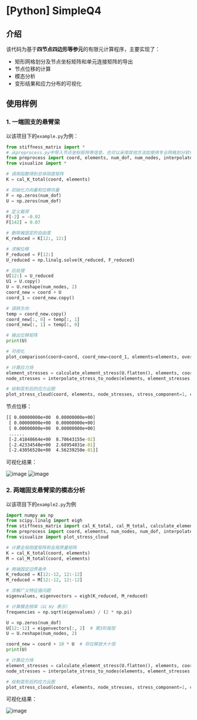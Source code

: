 # [Python] SimpleQ4

## 介绍

该代码为基于**四节点四边形等参元**的有限元计算程序，主要实现了：

- 矩形网格划分及节点坐标矩阵和单元连接矩阵的导出
- 节点位移的计算
- 模态分析
- 变形结果和应力分布的可视化

## 使用样例

### 1. 一端固支的悬臂梁

以该项目下的`example.py`为例：

```python
from stiffness_matrix import * 
# 从preprocess.py中导入节点坐标矩阵等信息，也可以采用其他方法如使用专业网格划分软件等生成网格并处理得到这些信息
from preprocess import coord, elements, num_dof, num_nodes, interpolate_stress_to_nodes  
from visualize import *

# 调用函数得到总体刚度矩阵
K = cal_K_total(coord, elements)

# 初始化力向量和位移向量
F = np.zeros(num_dof)
U = np.zeros(num_dof)

# 定义载荷
F[-2] = -0.02
F[142] = 0.07

# 删除被固定的自由度
K_reduced = K[12:, 12:]

# 求解位移
F_reduced = F[12:]
U_reduced = np.linalg.solve(K_reduced, F_reduced)

# 后处理
U[12:] = U_reduced
U1 = U.copy()
U = U.reshape(num_nodes, 2)
coord_new = coord + U
coord_1 = coord_new.copy()

# 调转方向
temp = coord_new.copy()
coord_new[:, 0] = temp[:, 1]
coord_new[:, 1] = temp[:, 0]

# 输出位移矩阵
print(U)

# 可视化
plot_comparison(coord=coord, coord_new=coord_1, elements=elements, overturn=True)

# 计算应力场
element_stresses = calculate_element_stress(U.flatten(), elements, coord)
node_stresses = interpolate_stress_to_nodes(elements, element_stresses, num_nodes)

# 绘制变形后的应力云图
plot_stress_cloud(coord, elements, node_stresses, stress_component=1, coord_new=coord_new)
```

节点位移：

```cmd
[[ 0.00000000e+00  0.00000000e+00]
 [ 0.00000000e+00  0.00000000e+00]
 [ 0.00000000e+00  0.00000000e+00]
 ......
 [-2.41848664e+00  8.70643155e-02]
 [-2.42334548e+00  2.68954831e-01]
 [-2.43056528e+00  4.56239250e-01]]
```

可视化结果：

![image](https://github.com/user-attachments/assets/0854f6eb-9f15-414c-a2f8-a80e8ae321f4)
![image](https://github.com/user-attachments/assets/c6be406c-22a9-4be5-a489-52e7132e90d7)


### 2. 两端固支悬臂梁的模态分析

以该项目下的`example2.py`为例

```python
import numpy as np
from scipy.linalg import eigh
from stiffness_matrix import cal_K_total, cal_M_total, calculate_element_stress
from preprocess import coord, elements, num_nodes, num_dof, interpolate_stress_to_nodes
from visualize import plot_stress_cloud

# 计算全局刚度矩阵和全局质量矩阵
K = cal_K_total(coord, elements)
M = cal_M_total(coord, elements)

# 两端固定边界条件
K_reduced = K[12:-12, 12:-12]
M_reduced = M[12:-12, 12:-12]

# 求解广义特征值问题
eigenvalues, eigenvectors = eigh(K_reduced, M_reduced)

# 计算模态频率（以 Hz 表示）
frequencies = np.sqrt(eigenvalues) / (2 * np.pi)

U = np.zeros(num_dof)
U[12:-12] = eigenvectors[:, 2]  # 第3阶振型
U = U.reshape(num_nodes, 2)

coord_new = coord + 10 * U  # 将位移放大十倍
print(U)

# 计算应力场
element_stresses = calculate_element_stress(U.flatten(), elements, coord)
node_stresses = interpolate_stress_to_nodes(elements, element_stresses, num_nodes)

# 绘制变形后的应力云图
plot_stress_cloud(coord, elements, node_stresses, stress_component=1, coord_new=coord_new)

```

可视化结果：

![image](https://github.com/user-attachments/assets/67cfd83c-76fe-40b9-9141-665048d554c5)


